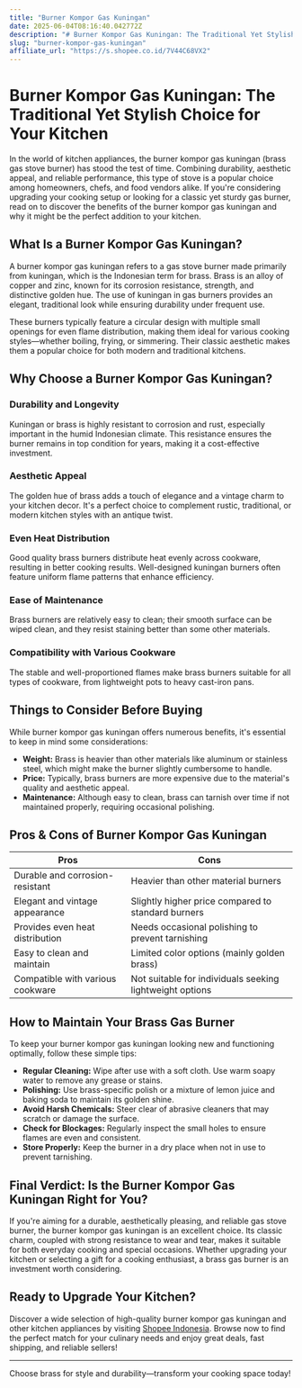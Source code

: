 ```yaml
---
title: "Burner Kompor Gas Kuningan"
date: 2025-06-04T08:16:40.042772Z
description: "# Burner Kompor Gas Kuningan: The Traditional Yet Stylish Choice for Your Kitchen..."
slug: "burner-kompor-gas-kuningan"
affiliate_url: "https://s.shopee.co.id/7V44C68VX2"
---
```

# Burner Kompor Gas Kuningan: The Traditional Yet Stylish Choice for Your Kitchen

In the world of kitchen appliances, the burner kompor gas kuningan (brass gas stove burner) has stood the test of time. Combining durability, aesthetic appeal, and reliable performance, this type of stove is a popular choice among homeowners, chefs, and food vendors alike. If you're considering upgrading your cooking setup or looking for a classic yet sturdy gas burner, read on to discover the benefits of the burner kompor gas kuningan and why it might be the perfect addition to your kitchen.

## What Is a Burner Kompor Gas Kuningan?

A burner kompor gas kuningan refers to a gas stove burner made primarily from kuningan, which is the Indonesian term for brass. Brass is an alloy of copper and zinc, known for its corrosion resistance, strength, and distinctive golden hue. The use of kuningan in gas burners provides an elegant, traditional look while ensuring durability under frequent use.

These burners typically feature a circular design with multiple small openings for even flame distribution, making them ideal for various cooking styles—whether boiling, frying, or simmering. Their classic aesthetic makes them a popular choice for both modern and traditional kitchens.

## Why Choose a Burner Kompor Gas Kuningan?

### Durability and Longevity

Kuningan or brass is highly resistant to corrosion and rust, especially important in the humid Indonesian climate. This resistance ensures the burner remains in top condition for years, making it a cost-effective investment.

### Aesthetic Appeal

The golden hue of brass adds a touch of elegance and a vintage charm to your kitchen decor. It's a perfect choice to complement rustic, traditional, or modern kitchen styles with an antique twist.

### Even Heat Distribution

Good quality brass burners distribute heat evenly across cookware, resulting in better cooking results. Well-designed kuningan burners often feature uniform flame patterns that enhance efficiency.

### Ease of Maintenance

Brass burners are relatively easy to clean; their smooth surface can be wiped clean, and they resist staining better than some other materials.

### Compatibility with Various Cookware

The stable and well-proportioned flames make brass burners suitable for all types of cookware, from lightweight pots to heavy cast-iron pans.

## Things to Consider Before Buying

While burner kompor gas kuningan offers numerous benefits, it's essential to keep in mind some considerations:

- **Weight:** Brass is heavier than other materials like aluminum or stainless steel, which might make the burner slightly cumbersome to handle.
- **Price:** Typically, brass burners are more expensive due to the material's quality and aesthetic appeal.
- **Maintenance:** Although easy to clean, brass can tarnish over time if not maintained properly, requiring occasional polishing.

## Pros & Cons of Burner Kompor Gas Kuningan

| **Pros**                                   | **Cons**                                              |
|--------------------------------------------|--------------------------------------------------------|
| Durable and corrosion-resistant          | Heavier than other material burners                  |
| Elegant and vintage appearance             | Slightly higher price compared to standard burners  |
| Provides even heat distribution            | Needs occasional polishing to prevent tarnishing  |
| Easy to clean and maintain                 | Limited color options (mainly golden brass)        |
| Compatible with various cookware           | Not suitable for individuals seeking lightweight options |

## How to Maintain Your Brass Gas Burner

To keep your burner kompor gas kuningan looking new and functioning optimally, follow these simple tips:

- **Regular Cleaning:** Wipe after use with a soft cloth. Use warm soapy water to remove any grease or stains.
- **Polishing:** Use brass-specific polish or a mixture of lemon juice and baking soda to maintain its golden shine.
- **Avoid Harsh Chemicals:** Steer clear of abrasive cleaners that may scratch or damage the surface.
- **Check for Blockages:** Regularly inspect the small holes to ensure flames are even and consistent.
- **Store Properly:** Keep the burner in a dry place when not in use to prevent tarnishing.

## Final Verdict: Is the Burner Kompor Gas Kuningan Right for You?

If you're aiming for a durable, aesthetically pleasing, and reliable gas stove burner, the burner kompor gas kuningan is an excellent choice. Its classic charm, coupled with strong resistance to wear and tear, makes it suitable for both everyday cooking and special occasions. Whether upgrading your kitchen or selecting a gift for a cooking enthusiast, a brass gas burner is an investment worth considering.

## Ready to Upgrade Your Kitchen?

Discover a wide selection of high-quality burner kompor gas kuningan and other kitchen appliances by visiting [Shopee Indonesia](https://s.shopee.co.id/7V44C68VX2). Browse now to find the perfect match for your culinary needs and enjoy great deals, fast shipping, and reliable sellers!

---

Choose brass for style and durability—transform your cooking space today!